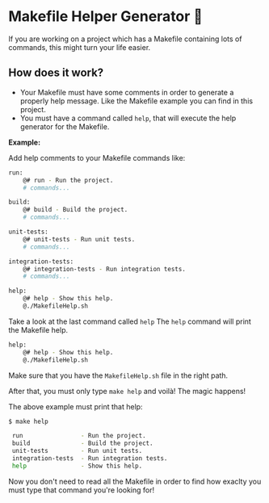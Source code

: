 # Makefile Helper Generator :dog:

If you are working on a project which has a Makefile containing lots of commands, this might turn your life easier.

## How does it work?

- Your Makefile must have some comments in order to generate a properly help message. Like the Makefile example you can find in this project.
- You must have a command called `help`, that will execute the help generator for the Makefile.

**Example:**

Add help comments to your Makefile commands like:

```bash
run:
	@# run - Run the project.
	# commands...

build:
	@# build - Build the project.
	# commands...

unit-tests:
	@# unit-tests - Run unit tests.
	# commands...

integration-tests:
	@# integration-tests - Run integration tests.
	# commands...

help:
	@# help - Show this help.
	@./MakefileHelp.sh
```

Take a look at the last command called `help` 
The `help` command will print the Makefile help.
```bash
help:
    @# help - Show this help.
    @./MakefileHelp.sh
```
Make sure that you have the `MakefileHelp.sh` file in the right path.

After that, you must only type `make help` and voilà! The magic happens!

The above example must print that help:
```bash
$ make help

 run                - Run the project.
 build              - Build the project.
 unit-tests         - Run unit tests.
 integration-tests  - Run integration tests.
 help               - Show this help.
```
Now you don't need to read all the Makefile in order to find how exaclty you must type that command you're looking for!
